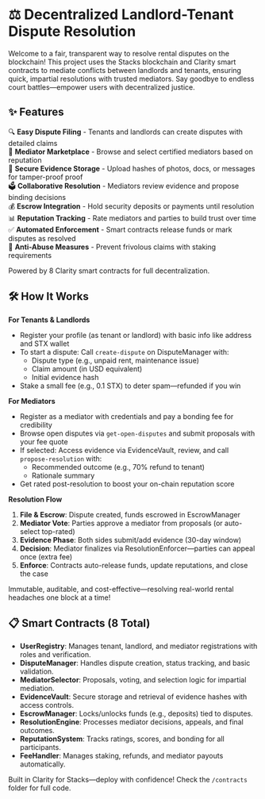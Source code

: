 # ⚖️ Decentralized Landlord-Tenant Dispute Resolution

Welcome to a fair, transparent way to resolve rental disputes on the blockchain! This project uses the Stacks blockchain and Clarity smart contracts to mediate conflicts between landlords and tenants, ensuring quick, impartial resolutions with trusted mediators. Say goodbye to endless court battles—empower users with decentralized justice.

## ✨ Features

🔍 **Easy Dispute Filing** - Tenants and landlords can create disputes with detailed claims  
🏢 **Mediator Marketplace** - Browse and select certified mediators based on reputation  
📂 **Secure Evidence Storage** - Upload hashes of photos, docs, or messages for tamper-proof proof  
🗳️ **Collaborative Resolution** - Mediators review evidence and propose binding decisions  
💰 **Escrow Integration** - Hold security deposits or payments until resolution  
📊 **Reputation Tracking** - Rate mediators and parties to build trust over time  
✅ **Automated Enforcement** - Smart contracts release funds or mark disputes as resolved  
🚫 **Anti-Abuse Measures** - Prevent frivolous claims with staking requirements  

Powered by 8 Clarity smart contracts for full decentralization.

## 🛠 How It Works

**For Tenants & Landlords**

- Register your profile (as tenant or landlord) with basic info like address and STX wallet  
- To start a dispute: Call `create-dispute` on DisputeManager with:  
  - Dispute type (e.g., unpaid rent, maintenance issue)  
  - Claim amount (in USD equivalent)  
  - Initial evidence hash  
- Stake a small fee (e.g., 0.1 STX) to deter spam—refunded if you win  

**For Mediators**

- Register as a mediator with credentials and pay a bonding fee for credibility  
- Browse open disputes via `get-open-disputes` and submit proposals with your fee quote  
- If selected: Access evidence via EvidenceVault, review, and call `propose-resolution` with:  
  - Recommended outcome (e.g., 70% refund to tenant)  
  - Rationale summary  
- Get rated post-resolution to boost your on-chain reputation score  

**Resolution Flow**

1. **File & Escrow**: Dispute created, funds escrowed in EscrowManager  
2. **Mediator Vote**: Parties approve a mediator from proposals (or auto-select top-rated)  
3. **Evidence Phase**: Both sides submit/add evidence (30-day window)  
4. **Decision**: Mediator finalizes via ResolutionEnforcer—parties can appeal once (extra fee)  
5. **Enforce**: Contracts auto-release funds, update reputations, and close the case  

Immutable, auditable, and cost-effective—resolving real-world rental headaches one block at a time!

## 📋 Smart Contracts (8 Total)

- **UserRegistry**: Manages tenant, landlord, and mediator registrations with roles and verification.  
- **DisputeManager**: Handles dispute creation, status tracking, and basic validation.  
- **MediatorSelector**: Proposals, voting, and selection logic for impartial mediation.  
- **EvidenceVault**: Secure storage and retrieval of evidence hashes with access controls.  
- **EscrowManager**: Locks/unlocks funds (e.g., deposits) tied to disputes.  
- **ResolutionEngine**: Processes mediator decisions, appeals, and final outcomes.  
- **ReputationSystem**: Tracks ratings, scores, and bonding for all participants.  
- **FeeHandler**: Manages staking, refunds, and mediator payouts automatically.  

Built in Clarity for Stacks—deploy with confidence! Check the `/contracts` folder for full code.